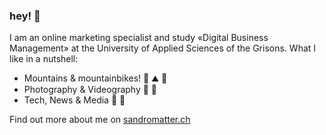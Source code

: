 ### hey! 👋

I am an online marketing specialist and study «Digital Business Management» at the University of Applied Sciences of the Grisons. What I like in a nutshell:

 - Mountains & mountainbikes! 🌲 ⛰️ 🚴
 - Photography & Videography 📸 🎥 
 - Tech, News & Media 💾 📰

Find out more about me on [sandromatter.ch](https://www.sandromatter.ch/?utm_source=github&utm_medium=readme&utm_campaign=aboutme)
